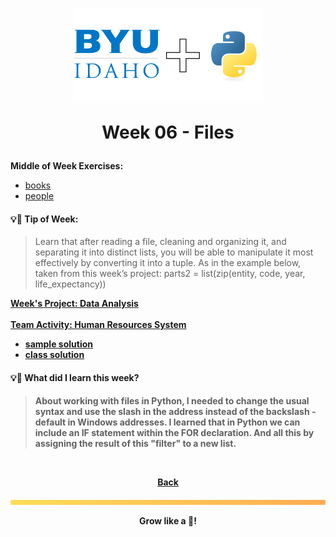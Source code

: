<h1 align="center">
    <img 
        alt="BYU-Idaho"
        title="BYU-Idaho Logo" 
        src="../.github/assets/logo-py.svg" 
        width="60%"
    />

Week 06 - Files
</h1>
<b>Middle of Week Exercises:</b>

- [books](/web-and-computer-programming/cse-110/week-6/books.py)
- [people](/web-and-computer-programming/cse-110/week-6/people.py)

#### 💡📆 Tip of Week:

>Learn that after reading a file, cleaning and organizing it, and separating it into distinct lists, you will be able to manipulate it most effectively by converting it into a tuple. As in the example below, taken from this week’s project:
>parts2 = list(zip(entity, code, year, life_expectancy))

<b>

[Week's Project: Data Analysis](/web-and-computer-programming/cse-110/week-6/data_analysis.py) <br><br>
[Team Activity: Human Resources System](/)

- [sample solution](/web-and-computer/cse-110/week-6/team_hr_stretch_sample.py)
- [class solution](/web-and-computer-programming/cse-110/week-6/team_activity.py)


#### 💡🤯 What did I learn this week?

>About working with files in Python, I needed to change the usual syntax and use the slash in the address instead of the backslash - default in Windows addresses.
>I learned that in Python we can include an IF statement within the FOR declaration. And all this by assigning the result of this "filter" to a new list.

<br>

<div align="center">

<b>[Back](/web-and-computer-programming/cse-110/README.md)</b>

</div>

<img src="./../../../.github/assets/gradient-bar.svg" width="100%" height="8px"/>
<p align="center">Grow like a 🌳!</p>